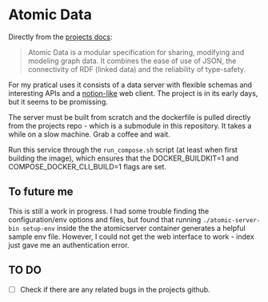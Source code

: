 # Atomic Data

Directly from the [projects docs](https://docs.atomicdata.dev/atomic-data-overview.html): 

> Atomic Data is a modular specification for sharing, modifying and modeling graph data. It combines the ease of use of JSON, the connectivity of RDF (linked data) and the reliability of type-safety.

For my pratical uses it consists of a data server with flexible schemas and interesting APIs and a [notion-like](https://notion.so/) web client. The project is in its early days, but it seems to be promissing.

The server must be built from scratch and the dockerfile is pulled directly from the projects repo - which is a submodule in this repository. It takes a while on a slow machine. Grab a coffee and wait. 

Run this service through the `run_compose.sh` script (at least when first building the image), which ensures that the DOCKER_BUILDKIT=1 and COMPOSE_DOCKER_CLI_BUILD=1 flags are set.

## To future me

This is still a work in progress. I had some trouble finding the configuration/env options and files, but found that running `./atomic-server-bin setup-env` inside the the atomicserver container generates a helpful sample env file. However, I could not get the web interface to work - index just gave me an authentication error.

## TO DO

- [ ] Check if there are any related bugs in the projects github.
